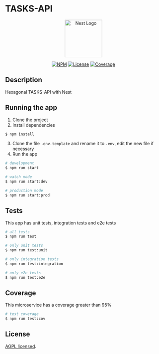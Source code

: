 # TASKS-API
<p align="center">
  <a href="http://nestjs.com/" target="blank"><img src="https://nestjs.com/img/logo-small.svg" width="120" alt="Nest Logo" /></a>
</p>

[circleci-image]: https://img.shields.io/circleci/build/github/nestjs/nest/master?token=abc123def456
[circleci-url]: https://circleci.com/gh/nestjs/nest

<p align="center">
  <a href="#" target="_blank"><img src="https://img.shields.io/badge/NPM-v10.2.4-blue" alt="NPM" /></a>
  <a href="#" target="_blank"><img src="https://img.shields.io/badge/Licence-AGPL-yellowgreen" alt="License" /></a>
  <a href="#" target="_blank"><img src="https://img.shields.io/badge/Coverage-99%25-green" alt="Coverage" /></a>
</p>

## Description
<p>
  Hexagonal TASKS-API with Nest
</p>

## Running the app
1. Clone the project
2. Install dependencies
```bash
$ npm install
```
3. Clone the file ```.env.template``` and rename it to ```.env```, edit the new file if necessary
4. Run the app
```bash
# development
$ npm run start

# watch mode
$ npm run start:dev

# production mode
$ npm run start:prod
```

## Tests
<p>
  This app has unit tests, integration tests and e2e tests
</p>

```bash
# all tests
$ npm run test

# only unit tests
$ npm run test:unit

# only integration tests
$ npm run test:integration

# only e2e tests
$ npm run test:e2e
```

## Coverage
<p>
  This microservice has a coverage greater than 95%
</p>

```bash
# test coverage
$ npm run test:cov
```

## License
[AGPL licensed](LICENSE).